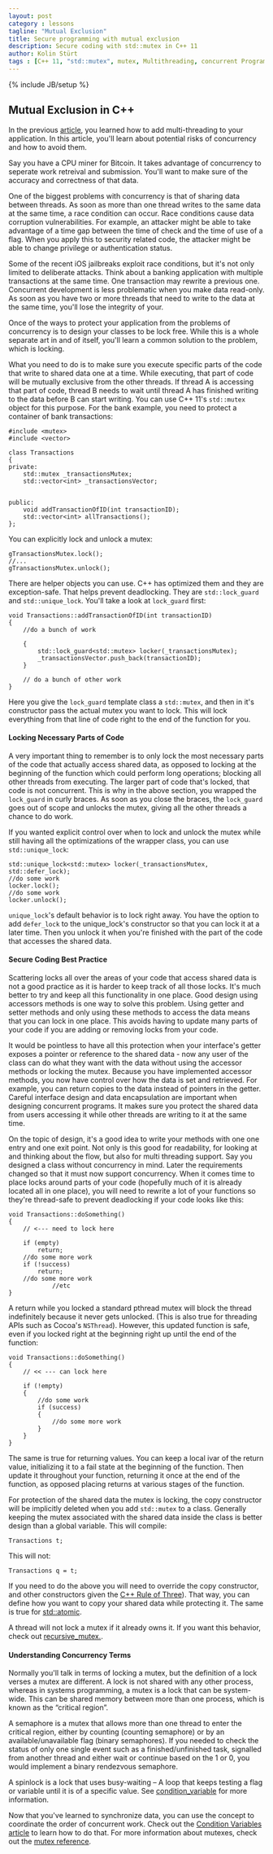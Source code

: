 ```yaml
---
layout: post
category : lessons
tagline: "Mutual Exclusion"
title: Secure programming with mutual exclusion
description: Secure coding with std::mutex in C++ 11
author: Kolin Stürt
tags : [C++ 11, "std::mutex", mutex, Multithreading, concurrent Programming]
---
```

{% include JB/setup %}

## Mutual Exclusion in C++

In the previous [article](https://kolinsturt.github.io/lessons/2013/03/02/thread), you learned how to add multi-threading to your application. In this article, you'll learn about potential risks of concurrency and how to avoid them.

Say you have a CPU miner for Bitcoin. It takes advantage of concurrency to seperate work retreival and submission. You'll want to make sure of the accuracy and correctness of that data.

One of the biggest problems with concurrency is that of sharing data between threads. As soon as more than one thread writes to the same data at the same time, a race condition can occur. Race conditions cause data corruption vulnerabilities. For example, an attacker might be able to take advantage of a time gap between the time of check and the time of use of a flag. When you apply this to security related code, the attacker might be able to change privilege or authentication status.

Some of the recent iOS jailbreaks exploit race conditions, but it's not only limited to deliberate attacks. Think about a banking application with multiple transactions at the same time. One transaction may rewrite a previous one. Concurrent development is less problematic when you make data read-only. As soon as you have two or more threads that need to write to the data at the same time, you'll lose the integrity of your. 

Once of the ways to protect your application from the problems of concurrency is to design your classes to be lock free. While this is a whole separate art in and of itself, you'll learn a common solution to the problem, which is locking.

What you need to do is to make sure you execute specific parts of the code that write to shared data one at a time. While executing, that part of code will be mutually exclusive from the other threads. If thread A is accessing that part of code, thread B needs to wait until thread A has finished writing to the data before B can start writing. You can use C++ 11's `std::mutex` object for this purpose. For the bank example, you need to protect a container of bank transactions:

	#include <mutex>
	#include <vector>
	
	class Transactions
	{
	private:
	    std::mutex _transactionsMutex;
	    std::vector<int> _transactionsVector;
	    
	    
	public:
	    void addTransactionOfID(int transactionID);
	    std::vector<int> allTransactions();
	};


You can explicitly lock and unlock a mutex:

	gTransactionsMutex.lock();
	//...
	gTransactionsMutex.unlock();

There are helper objects you can use. C++ has optimized them and they are exception-safe. That helps prevent deadlocking. They are `std::lock_guard` and `std::unique_lock`. You'll take a look at `lock_guard` first:

	void Transactions::addTransactionOfID(int transactionID)
	{
	    //do a bunch of work
	    
	    {
	        std::lock_guard<std::mutex> locker(_transactionsMutex);
	        _transactionsVector.push_back(transactionID);
	    }
	    
	    // do a bunch of other work
	}

Here you give the `lock_guard` template class a `std::mutex`, and then in it's constructor pass the actual mutex you want to lock. This will lock everything from that line of code right to the end of the function for you. 

#### Locking Necessary Parts of Code

A very important thing to remember is to only lock the most necessary parts of the code that actually access shared data, as opposed to locking at the beginning of the function which could perform long operations; blocking all other threads from executing. The larger part of code that's locked, that code is not concurrent. This is why in the above section, you wrapped the `lock_guard` in curly braces. As soon as you close the braces, the `lock_guard` goes out of scope and unlocks the mutex, giving all the other threads a chance to do work.

If you wanted explicit control over when to lock and unlock the mutex while still having all the optimizations of the wrapper class, you can use `std::unique_lock`:

	std::unique_lock<std::mutex> locker(_transactionsMutex, std::defer_lock);
	//do some work
	locker.lock();
	//do some work
	locker.unlock();

`unique_lock`'s default behavior is to lock right away. You have the option to add `defer_lock` to the unique_lock's constructor so that you can lock it at a later time. Then you unlock it when you're finished with the part of the code that accesses the shared data.

#### Secure Coding Best Practice

Scattering locks all over the areas of your code that access shared data is not a good practice as it is harder to keep track of all those locks. It's much better to try and keep all this functionality in one place. Good design using accessors methods is one way to solve this problem. Using getter and setter methods and only using these methods to access the data means that you can lock in one place. This avoids having to update many parts of your code if you are adding or removing locks from your code.

It would be pointless to have all this protection when your interface's getter exposes a pointer or reference to the shared data -  now any user of the class can do what they want with the data without using the accessor methods or locking the mutex. Because you have implemented accessor methods, you now have control over how the data is set and retrieved. For example, you can return copies to the data instead of pointers in the getter. Careful interface design and data encapsulation are important when designing concurrent programs. It makes sure you protect the shared data from users accessing it while other threads are writing to it at the same time.

On the topic of design, it's a good idea to write your methods with one one entry and one exit point. Not only is this good for readability, for looking at and thinking about the flow, but also for multi threading support. Say you designed a class without concurrency in mind. Later the requirements changed so that it must now support concurrency. When it comes time to place locks around parts of your code (hopefully much of it is already located all in one place), you will need to rewrite a lot of your functions so they're thread-safe to prevent deadlocking if your code looks like this:

	void Transactions::doSomething()
	{
	    // <--- need to lock here
	    
		if (empty)
			return;
		//do some more work
		if (!success)
			return;
		//do some more work
	            //etc
	}

A return while you locked a standard pthread mutex will block the thread indefinitely because it never gets unlocked. (This is also true for threading APIs such as Cocoa's `NSThread`). However, this updated function is safe, even if you locked right at the beginning right up until the end of the function:

	void Transactions::doSomething()
	{
	    // << --- can lock here
	    
		if (!empty)
		{
			//do some work
			if (success)
			{
				//do some more work
			}
		}
	}

The same is true for returning values. You can keep a local ivar of the return value, initializing it to a fail state at the beginning of the function. Then update it throughout your function, returning it once at the end of the function, as opposed placing returns at various stages of the function.

For protection of the shared data the mutex is locking, the copy constructor will be implicitly deleted when you add `std::mutex` to a class. Generally keeping the mutex associated with the shared data inside the class is better design than a global variable. This will compile:

	Transactions t;

This will not:

	Transactions q = t;

If you need to do the above you will need to override the copy constructor, and other constructors given the [C++ Rule of Three](https://en.wikipedia.org/wiki/Rule_of_three_%28C%2B%2B_programming%29)). That way, you can define how you want to copy your shared data while protecting it. The same is true for [std::atomic](https://kolinsturt.github.io/lessons/2013/03/01/atomic).

A thread will not lock a mutex if it already owns it. If you want this behavior, check out [recursive_mutex.](http://en.cppreference.com/w/cpp/thread/recursive_mutex).

#### Understanding Concurrency Terms

Normally you'll talk in terms of locking a mutex, but the definition of a lock verses a mutex are different. A lock is not shared with any other process, whereas in systems programming, a mutex is a lock that can be system-wide. This can be shared memory between more than one process, which is known as the “critical region”.

A semaphore is a mutex that allows more than one thread to enter the critical region, either by counting (counting semaphore) or by an available/unavailable flag (binary semaphores). If you needed to check the status of only one single event such as a finished/unfinished task, signalled from another thread and either wait or continue based on the 1 or 0, you would implement a binary rendezvous semaphore.

A spinlock is a lock that uses busy-waiting – A loop that keeps testing a flag or variable until it is of a specific value. See [condition_variable](https://collinbstuart.github.io/lessons/2014/03/01/condition/) for more information.

Now that you've learned to synchronize data, you can use the concept to coordinate the order of concurrent work. Check out the [Condition Variables article](https://kolinsturt.github.io/lessons/2014/03/01/condition) to learn how to do that. For more information about mutexes, check out the [mutex reference](http://en.cppreference.com/w/cpp/thread/mutex).
